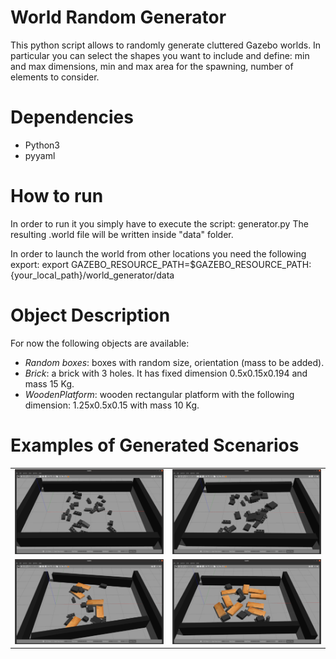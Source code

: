 # World Random Generator
This python script allows to randomly generate cluttered Gazebo worlds. In particular you can select the shapes you want to include and define: min and max dimensions, min and max area for the spawning, number of elements to consider.

# Dependencies
- Python3
- pyyaml

# How to run
In order to run it you simply have to execute the script: generator.py
The resulting .world file will be written inside "data" folder.

In order to launch the world from other locations you need the following export:
    export GAZEBO_RESOURCE_PATH=$GAZEBO_RESOURCE_PATH:{your_local_path}/world_generator/data

# Object Description
For now the following objects are available:
- _Random boxes_: boxes with random size, orientation (mass to be added).
- _Brick_: a brick with 3 holes. It has fixed dimension 0.5x0.15x0.194 and mass 15 Kg.
- _WoodenPlatform_: wooden rectangular platform with the following dimension: 1.25x0.5x0.15 with mass 10 Kg.


# Examples of Generated Scenarios

<table>
    <tr>
        <td>
            <img src="https://github.com/ADVRHumanoids/world_generator/blob/main/examples/Example1.png?raw=true"/>
        </td>
        <td>
            <img src="https://github.com/ADVRHumanoids/world_generator/blob/main/examples/Example2.png?raw=true"/>
        </td>
    </tr>
    <tr>
        <td>
            <img src="https://github.com/ADVRHumanoids/world_generator/blob/main/examples/Example3.png?raw=true"/>
        </td>
        <td>
            <img src="https://github.com/ADVRHumanoids/world_generator/blob/main/examples/Example4.png?raw=true"/>
        </td>
    </tr>
</table>
